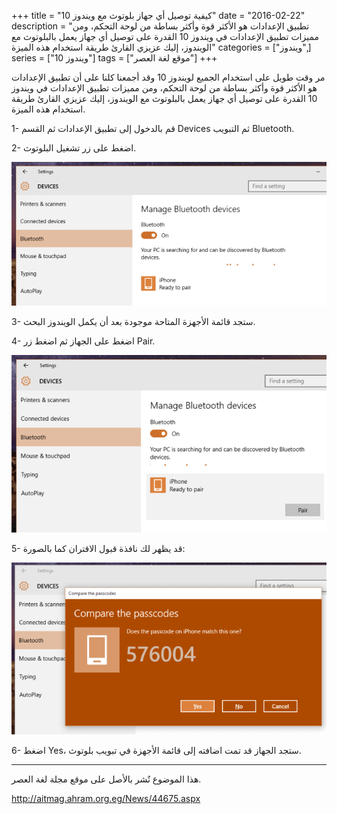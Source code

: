+++
title = "كيفية توصيل أي جهاز بلوتوث مع ويندوز 10"
date = "2016-02-22"
description = "تطبيق الإعدادات هو الأكثر قوة وأكثر بساطة من لوحة التحكم، ومن مميزات تطبيق الإعدادات في ويندوز 10 القدرة على توصيل أي جهاز يعمل بالبلوتوث مع الويندوز، إليك عزيزي القارئ طريقة استخدام هذه الميزة"
categories = ["ويندوز",]
series = ["ويندوز 10"]
tags = ["موقع لغة العصر"]
+++

مر وقت طويل على استخدام الجميع لويندوز 10 وقد أجمعنا كلنا على أن تطبيق الإعدادات هو الأكثر قوة وأكثر بساطة من لوحة التحكم، ومن مميزات تطبيق الإعدادات في ويندوز 10 القدرة على توصيل أي جهاز يعمل بالبلوتوث مع الويندوز، إليك عزيزي القارئ طريقة استخدام هذه الميزة.

1- قم بالدخول إلى تطبيق الإعدادات ثم القسم Devices ثم التبويب Bluetooth.

2- اضغط على زر تشغيل البلوتوث.

![1](images/2016-635917591096479032-647.png)

3- ستجد قائمة الأجهزة المتاحة موجودة بعد أن يكمل الويندوز البحث.

4- اضغط على الجهاز ثم اضغط زر Pair.

![2](images/2016-635917591172763521-276.png)

5- قد يظهر لك نافذة قبول الاقتران كما بالصورة:

![3](images/2016-635917591264180107-418.png)

6- اضغط Yes، ستجد الجهاز قد تمت اضافته إلى قائمة الأجهزة في تبويب بلوتوث.

---
هذا الموضوع نٌشر باﻷصل على موقع مجلة لغة العصر.

http://aitmag.ahram.org.eg/News/44675.aspx